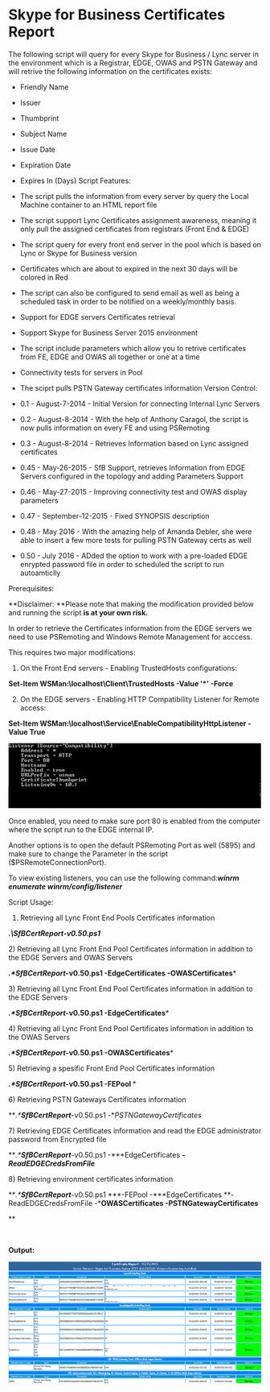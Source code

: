 ﻿Skype for Business Certificates Report
======================================

            

The following script will query for every Skype for Business / Lync server in the environment which is a Registrar, EDGE, OWAS and PSTN Gateway and will retrive the following information on the certificates exists:


  *  Friendly Name 
  *  Issuer 
  *  Thumbprint 
  *  Subject Name 
  *  Issue Date 
  *  Expiration Date 
  *  Expires In (Days) 
Script Features:

  *  The script pulls the information from every server by query the Local Machine container to an HTML report file

  *  The script support Lync Certificates assignment awareness, meaning it only pull the
assigned certificates from registrars (Front End & EDGE) 
  *  The script query for every front end server in the pool which is based on Lync or Skype for Business version

  *  Certificates which are about to expired in the next 30 days will be colored in Red

  *  The script can also be configured to send email as well as being a scheduled task in order to be notified on a weekly/monthly basis.

  *  Support for EDGE servers Certificates retrieval 
  *  Support Skype for Business Server 2015 environment 
  *  The script include parameters which allow you to retrive certificates from FE, EDGE and OWAS all together or one at a time

  *  Connectivity tests for servers in Pool 
  *  The sciprt pulls PSTN Gateway certificates information 
Version Control:

  *  0.1 - August-7-2014 - Initial Version for connecting Internal Lync Servers

  *  0.2 - August-8-2014 - With the help of Anthony Caragol, the script is now pulls information on every FE and using PSRemoting

  *  0.3 - August-8-2014 - Retrieves Information based on Lync assigned certificates

  *  0.45 - May-26-2015 - SfB Support, retrieves Information from EDGE Servers configured in the topology and adding Parameters Support

  *  0.46 - May-27-2015 - Improving connectivity test and OWAS display parameters 
  *  0.47 - September-12-2015 - Fixed SYNOPSIS description 
  *  0.48 - May 2016 - With the amazing help of Amanda Debler, she were able to insert a few more tests for pulling PSTN Gateway certs as well

  *  0.50 - July 2016 - ADded the option to work with a pre-loaded EDGE enrypted password file in order to scheduled the script to run autoamticlly 

Prerequisites:

**Disclaimer: **Please note that making the modification provided below and running the script
**is at your own risk.**


In order to retrieve the Certificates information from the EDGE servers we need to use PSRemoting and Windows Remote Management for acccess.


This requires two major modifications:


1) On the Front End servers - Enabling TrustedHosts configurations:


**Set-Item WSMan:\localhost\Client\TrustedHosts -Value '*' -Force**


2) On the EDGE servers - Enabling HTTP Compatibility Listener for Remote access:


**Set-Item WSMan:\localhost\Service\EnableCompatibilityHttpListener -Value True**


**![Image](https://github.com/Guy-Bachar/skype-for-business-certificates-report/raw/master/untitled2.png)**


Once enabled, you need to make sure port 80 is enabled from the computer where the script run to the EDGE internal IP.


Another options is to open the default PSRemoting Port as well (5895) and make sure to change the Parameter in the script ($PSRemoteConnectionPort). 


To view existing listeners, you can use the following command:***winrm enumerate winrm/config/listener***

Script Usage:

1) Retrieving all Lync Front End Pools Certificates information


***.\SfBCertReport-v0.50.ps1***


2) Retrieving all Lync Front End Pool Certificates information in addition to the EDGE Servers and OWAS Servers


***.\***SfBCertReport***-v0.50.ps1 -EdgeCertificates -OWASCertificates***


3) Retrieving all Lync Front End Pool Certificates information in addition to the EDGE Servers


***.\***SfBCertReport***-v0.50.ps1 -EdgeCertificates***


4) Retrieving all Lync Front End Pool Certificates information in addition to the OWAS Servers


***.\***SfBCertReport***-v0.50.ps1 -OWASCertificates***


5) Retrieving a spesific Front End Pool Certificates information


***.\***SfBCertReport***-v0.50.ps1 -FEPool <Name of the FE Pool>***


6) Retrieving PSTN Gateways Certificates information


***.\***SfBCertReport***-v0.50.ps1 -**PSTNGatewayCertificates*


7) Retrieving EDGE Certificates information and read the EDGE administrator password from Encrypted file


***.\***SfBCertReport***-v0.50.ps1 -***EdgeCertificates ***-ReadEDGECredsFromFile***


8) Retrieving environment certificates information


***.\***SfBCertReport***-v0.50.ps1 ***-FEPool <Name of the FE Pool> -***EdgeCertificates **-ReadEDGECredsFromFile -***OWASCertificates -PSTNGatewayCertificates**


**


 


**Output:**


![Image](https://github.com/Guy-Bachar/skype-for-business-certificates-report/raw/master/untitled.png)


 

 

        
    
